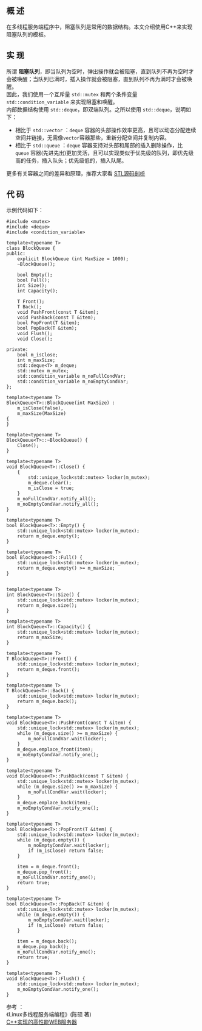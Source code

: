 ## 概 述
在多线程服务端程序中，阻塞队列是常用的数据结构。本文介绍使用C++来实现阻塞队列的模板。

## 实 现
所谓 **阻塞队列**，即当队列为空时，弹出操作就会被阻塞，直到队列不再为空时才会被唤醒；当队列已满时，插入操作就会被阻塞，直到队列不再为满时才会被唤醒。  
因此，我们使用一个互斥量 `std::mutex` 和两个条件变量 `std::condition_variable` 来实现阻塞和唤醒。  
内部数据结构使用 `std::deque`，即双端队列。之所以使用 `std::deque`，说明如下：  
- 相比于 `std::vector` ：`deque` 容器的头部操作效率更高，且可以动态分配连续空间并链接，无需像`vector`容器那些，重新分配空间并复制内容。
- 相比于 `std::queue` ：`deque` 容器支持对头部和尾部的插入删除操作，比 `queue` 容器(先进先出)更加灵活，且可以实现类似于优先级的队列，即优先级高的任务，插入队头；优先级低的，插入队尾。

更多有关容器之间的差异和原理，推荐大家看 [STL源码剖析](https://book.douban.com/subject/1110934/)

## 代 码
示例代码如下：
```
#include <mutex>
#include <deque>
#include <condition_variable>

template<typename T>
class BlockQueue {
public:
    explicit BlockQueue (int MaxSize = 1000);
    ~BlockQueue();

    bool Empty();
    bool Full();
    int Size();
    int Capacity();

    T Front();
    T Back();
    void PushFront(const T &item);
    void PushBack(const T &item);
    bool PopFront(T &item);
    bool PopBack(T &item);
    void Flush();
    void Close();

private:
    bool m_isClose;
    int m_maxSize;
    std::deque<T> m_deque;
    std::mutex m_mutex;
    std::condition_variable m_noFullCondVar;
    std::condition_variable m_noEmptyCondVar;
};

template<typename T>
BlockQueue<T>::BlockQueue(int MaxSize) :
    m_isClose(false),
    m_maxSize(MaxSize)
{
}

template<typename T>
BlockQueue<T>::~BlockQueue() {
    Close();
}

template<typename T>
void BlockQueue<T>::Close() {
    {
        std::unique_lock<std::mutex> locker(m_mutex);
        m_deque.clear();
        m_isClose = true;
    }
    m_noFullCondVar.notify_all();
    m_noEmptyCondVar.notify_all();
}

template<typename T>
bool BlockQueue<T>::Empty() {
    std::unique_lock<std::mutex> locker(m_mutex);
    return m_deque.empty();
}

template<typename T>
bool BlockQueue<T>::Full() {
    std::unique_lock<std::mutex> locker(m_mutex);
    return m_deque.empty() >= m_maxSize;
}


template<typename T>
int BlockQueue<T>::Size() {
    std::unique_lock<std::mutex> locker(m_mutex);
    return m_deque.size();
}

template<typename T>
int BlockQueue<T>::Capacity() {
    std::unique_lock<std::mutex> locker(m_mutex);
    return m_maxSize;
}

template<typename T>
T BlockQueue<T>::Front() {
    std::unique_lock<std::mutex> locker(m_mutex);
    return m_deque.front();
}

template<typename T>
T BlockQueue<T>::Back() {
    std::unique_lock<std::mutex> locker(m_mutex);
    return m_deque.back();
}

template<typename T>
void BlockQueue<T>::PushFront(const T &item) {
    std::unique_lock<std::mutex> locker(m_mutex);
    while (m_deque.size() >= m_maxSize) {
        m_noFullCondVar.wait(locker);
    }
    m_deque.emplace_front(item);
    m_noEmptyCondVar.notify_one();
}

template<typename T>
void BlockQueue<T>::PushBack(const T &item) {
    std::unique_lock<std::mutex> locker(m_mutex);
    while (m_deque.size() >= m_maxSize) {
        m_noFullCondVar.wait(locker);
    }
    m_deque.emplace_back(item);
    m_noEmptyCondVar.notify_one();
}

template<typename T>
bool BlockQueue<T>::PopFront(T &item) {
    std::unique_lock<std::mutex> locker(m_mutex);
    while (m_deque.empty()) {
        m_noEmptyCondVar.wait(locker);
        if (m_isClose) return false;
    }

    item = m_deque.front();
    m_deque.pop_front();
    m_noFullCondVar.notify_one();
    return true;
}

template<typename T>
bool BlockQueue<T>::PopBack(T &item) {
    std::unique_lock<std::mutex> locker(m_mutex);
    while (m_deque.empty()) {
        m_noEmptyCondVar.wait(locker);
        if (m_isClose) return false;
    }

    item = m_deque.back();
    m_deque.pop_back();
    m_noFullCondVar.notify_one();
    return true;
}

template<typename T>
void BlockQueue<T>::Flush() {
    std::unique_lock<std::mutex> locker(m_mutex);
    m_noEmptyCondVar.notify_one();
}
```
参考 ：  
《Linux多线程服务端编程》(陈硕 著)  
[C++实现的高性能WEB服务器](https://github.com/markparticle/WebServer/blob/master/code/log/blockqueue.h)